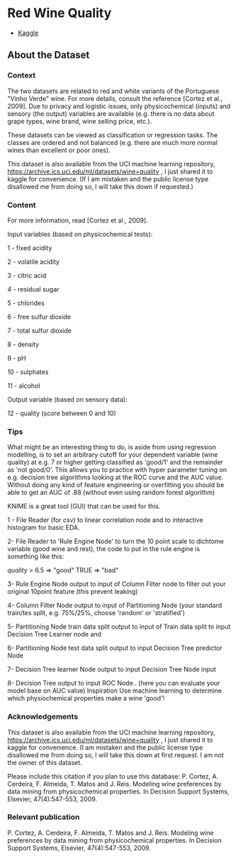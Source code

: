 # Red Wine Quality
- [Kaggle](https://www.kaggle.com/uciml/red-wine-quality-cortez-et-al-2009)
## About the Dataset
### Context
The two datasets are related to red and white variants of the Portuguese "Vinho Verde" wine. For more details, consult the reference [Cortez et al., 2009]. Due to privacy and logistic issues, only physicochemical (inputs) and sensory (the output) variables are available (e.g. there is no data about grape types, wine brand, wine selling price, etc.).

These datasets can be viewed as classification or regression tasks. The classes are ordered and not balanced (e.g. there are much more normal wines than excellent or poor ones).

This dataset is also available from the UCI machine learning repository, https://archive.ics.uci.edu/ml/datasets/wine+quality , I just shared it to kaggle for convenience. (If I am mistaken and the public license type disallowed me from doing so, I will take this down if requested.)

### Content
For more information, read [Cortez et al., 2009].

Input variables (based on physicochemical tests):

1 - fixed acidity

2 - volatile acidity

3 - citric acid

4 - residual sugar

5 - chlorides

6 - free sulfur dioxide

7 - total sulfur dioxide

8 - density

9 - pH

10 - sulphates

11 - alcohol

Output variable (based on sensory data):

12 - quality (score between 0 and 10)

### Tips
What might be an interesting thing to do, is aside from using regression modelling, is to set an arbitrary cutoff for your dependent variable (wine quality) at e.g. 7 or higher getting classified as 'good/1' and the remainder as 'not good/0'.
This allows you to practice with hyper parameter tuning on e.g. decision tree algorithms looking at the ROC curve and the AUC value.
Without doing any kind of feature engineering or overfitting you should be able to get an AUC of .88 (without even using random forest algorithm)

KNIME is a great tool (GUI) that can be used for this.

1 - File Reader (for csv) to linear correlation node and to interactive histogram for basic EDA.

2- File Reader to 'Rule Engine Node' to turn the 10 point scale to dichtome variable (good wine and rest), the code to put in the rule engine is something like this:

$quality$ > 6.5 => "good"
TRUE => "bad"

3- Rule Engine Node output to input of Column Filter node to filter out your original 10point feature (this prevent leaking)

4- Column Filter Node output to input of Partitioning Node (your standard train/tes split, e.g. 75%/25%, choose 'random' or 'stratified')

5- Partitioning Node train data split output to input of Train data split to input Decision Tree Learner node and

6- Partitioning Node test data split output to input Decision Tree predictor Node

7- Decision Tree learner Node output to input Decision Tree Node input

8- Decision Tree output to input ROC Node.. (here you can evaluate your model base on AUC value)
Inspiration
Use machine learning to determine which physiochemical properties make a wine 'good'!

### Acknowledgements
This dataset is also available from the UCI machine learning repository, https://archive.ics.uci.edu/ml/datasets/wine+quality , I just shared it to kaggle for convenience. (I am mistaken and the public license type disallowed me from doing so, I will take this down at first request. I am not the owner of this dataset.

Please include this citation if you plan to use this database: P. Cortez, A. Cerdeira, F. Almeida, T. Matos and J. Reis. Modeling wine preferences by data mining from physicochemical properties. In Decision Support Systems, Elsevier, 47(4):547-553, 2009.

### Relevant publication
P. Cortez, A. Cerdeira, F. Almeida, T. Matos and J. Reis. Modeling wine preferences by data mining from physicochemical properties.
In Decision Support Systems, Elsevier, 47(4):547-553, 2009.